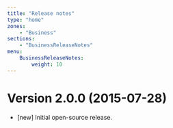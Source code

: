 ```yaml
---
title: "Release notes"
type: "home"
zones:
    - "Business"
sections:
    - "BusinessReleaseNotes"
menu:
    BusinessReleaseNotes:
        weight: 10
---
```


# Version 2.0.0 (2015-07-28)

* [new] Initial open-source release.
